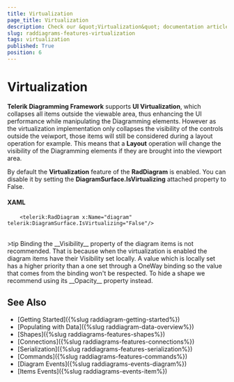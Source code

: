 ```yaml
---
title: Virtualization
page_title: Virtualization
description: Check our &quot;Virtualization&quot; documentation article for the RadDiagram {{ site.framework_name }} control.
slug: raddiagrams-features-virtualization
tags: virtualization
published: True
position: 6
---
```


# Virtualization

__Telerik Diagramming Framework__ supports __UI Virtualization__, which collapses all items outside the viewable area, thus enhancing the UI performance while manipulating the Diagramming elements. However as the virtualization implementation only collapses the visibility of the controls outside the veiwport, those items will still be considered during a layout operation for example. This means that a __Layout__ operation will change the visibility of the Diagramming elements if they are brought into the viewport area.

By default the __Virtualization__ feature of the __RadDiagram__ is enabled. You can disable it by setting the __DiagramSurface.IsVirtualizing__ attached property to False.
		
#### __XAML__	
```XAML
    <telerik:RadDiagram x:Name="diagram" telerik:DiagramSurface.IsVirtualizing="False"/>	  		  
```

<br />
>tip Binding the __Visibility__ property of the diagram items is not recommended. That is because when the virtualization is enabled the diagram items have their Visibility set locally. A value which is locally set has a higher priority than a one set through a OneWay binding so the value that comes from the binding won't be respected. To hide a shape we recommend using its __Opacity__ property instead.

## See Also
 * [Getting Started]({%slug raddiagram-getting-started%})
 * [Populating with Data]({%slug raddiagram-data-overview%})
 * [Shapes]({%slug raddiagrams-features-shapes%})
 * [Connections]({%slug raddiagrams-features-connections%})
 * [Serialization]({%slug raddiagrams-features-serialization%})
 * [Commands]({%slug raddiagrams-features-commands%})
 * [Diagram Events]({%slug raddiagrams-events-diagram%})
 * [Items Events]({%slug raddiagrams-events-item%})
